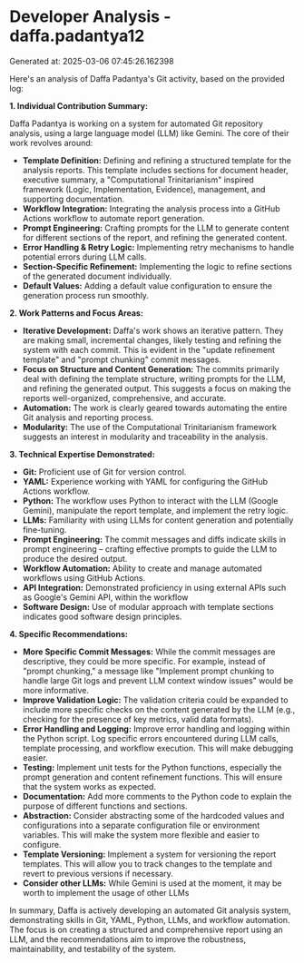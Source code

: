 # Developer Analysis - daffa.padantya12
Generated at: 2025-03-06 07:45:26.162398

Here's an analysis of Daffa Padantya's Git activity, based on the provided log:

**1. Individual Contribution Summary:**

Daffa Padantya is working on a system for automated Git repository analysis, using a large language model (LLM) like Gemini. The core of their work revolves around:

*   **Template Definition:** Defining and refining a structured template for the analysis reports. This template includes sections for document header, executive summary, a "Computational Trinitarianism" inspired framework (Logic, Implementation, Evidence), management, and supporting documentation.
*   **Workflow Integration:** Integrating the analysis process into a GitHub Actions workflow to automate report generation.
*   **Prompt Engineering:** Crafting prompts for the LLM to generate content for different sections of the report, and refining the generated content.
*   **Error Handling & Retry Logic:** Implementing retry mechanisms to handle potential errors during LLM calls.
*   **Section-Specific Refinement:** Implementing the logic to refine sections of the generated document individually.
*   **Default Values:** Adding a default value configuration to ensure the generation process run smoothly.

**2. Work Patterns and Focus Areas:**

*   **Iterative Development:** Daffa's work shows an iterative pattern. They are making small, incremental changes, likely testing and refining the system with each commit. This is evident in the "update refinement template" and "prompt chunking" commit messages.
*   **Focus on Structure and Content Generation:** The commits primarily deal with defining the template structure, writing prompts for the LLM, and refining the generated output. This suggests a focus on making the reports well-organized, comprehensive, and accurate.
*   **Automation:** The work is clearly geared towards automating the entire Git analysis and reporting process.
*   **Modularity:** The use of the Computational Trinitarianism framework suggests an interest in modularity and traceability in the analysis.

**3. Technical Expertise Demonstrated:**

*   **Git:** Proficient use of Git for version control.
*   **YAML:**  Experience working with YAML for configuring the GitHub Actions workflow.
*   **Python:**  The workflow uses Python to interact with the LLM (Google Gemini), manipulate the report template, and implement the retry logic.
*   **LLMs:** Familiarity with using LLMs for content generation and potentially fine-tuning.
*   **Prompt Engineering:** The commit messages and diffs indicate skills in prompt engineering – crafting effective prompts to guide the LLM to produce the desired output.
*   **Workflow Automation:** Ability to create and manage automated workflows using GitHub Actions.
*   **API Integration:** Demonstrated proficiency in using external APIs such as Google's Gemini API, within the workflow
*   **Software Design:** Use of modular approach with template sections indicates good software design principles.

**4. Specific Recommendations:**

*   **More Specific Commit Messages:** While the commit messages are descriptive, they could be more specific. For example, instead of "prompt chunking," a message like "Implement prompt chunking to handle large Git logs and prevent LLM context window issues" would be more informative.
*   **Improve Validation Logic:** The validation criteria could be expanded to include more specific checks on the content generated by the LLM (e.g., checking for the presence of key metrics, valid data formats).
*   **Error Handling and Logging:** Improve error handling and logging within the Python script. Log specific errors encountered during LLM calls, template processing, and workflow execution. This will make debugging easier.
*   **Testing:** Implement unit tests for the Python functions, especially the prompt generation and content refinement functions. This will ensure that the system works as expected.
*   **Documentation:** Add more comments to the Python code to explain the purpose of different functions and sections.
*   **Abstraction:** Consider abstracting some of the hardcoded values and configurations into a separate configuration file or environment variables. This will make the system more flexible and easier to configure.
*   **Template Versioning:** Implement a system for versioning the report templates. This will allow you to track changes to the template and revert to previous versions if necessary.
*   **Consider other LLMs:** While Gemini is used at the moment, it may be worth to implement the usage of other LLMs

In summary, Daffa is actively developing an automated Git analysis system, demonstrating skills in Git, YAML, Python, LLMs, and workflow automation. The focus is on creating a structured and comprehensive report using an LLM, and the recommendations aim to improve the robustness, maintainability, and testability of the system.
